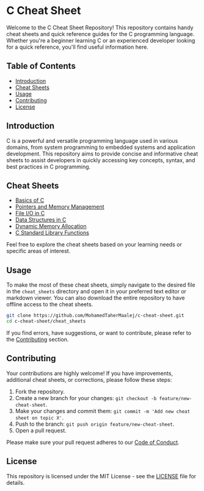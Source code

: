 # C Cheat Sheet

Welcome to the C Cheat Sheet Repository! This repository contains handy cheat sheets and quick reference guides for the C programming language. Whether you're a beginner learning C or an experienced developer looking for a quick reference, you'll find useful information here.

## Table of Contents

- [Introduction](#introduction)
- [Cheat Sheets](#cheat-sheets)
- [Usage](#usage)
- [Contributing](#contributing)
- [License](#license)

## Introduction

C is a powerful and versatile programming language used in various domains, from system programming to embedded systems and application development. This repository aims to provide concise and informative cheat sheets to assist developers in quickly accessing key concepts, syntax, and best practices in C programming.

## Cheat Sheets

- [Basics of C](cheat_sheets/basics.md)
- [Pointers and Memory Management](cheat_sheets/pointers.md)
- [File I/O in C](cheat_sheets/file_io.md)
- [Data Structures in C](cheat_sheets/data_structures.md)
- [Dynamic Memory Allocation](cheat_sheets/dynamic_memory.md)
- [C Standard Library Functions](cheat_sheets/stdlib.md)

Feel free to explore the cheat sheets based on your learning needs or specific areas of interest.

## Usage

To make the most of these cheat sheets, simply navigate to the desired file in the `cheat_sheets` directory and open it in your preferred text editor or markdown viewer. You can also download the entire repository to have offline access to the cheat sheets.

```bash
git clone https://github.com/MohamedTaherMaalej/c-cheat-sheet.git
cd c-cheat-sheet/cheat_sheets
```

If you find errors, have suggestions, or want to contribute, please refer to the [Contributing](#contributing) section.

## Contributing

Your contributions are highly welcome! If you have improvements, additional cheat sheets, or corrections, please follow these steps:

1. Fork the repository.
2. Create a new branch for your changes: `git checkout -b feature/new-cheat-sheet`.
3. Make your changes and commit them: `git commit -m 'Add new cheat sheet on topic X'`.
4. Push to the branch: `git push origin feature/new-cheat-sheet`.
5. Open a pull request.

Please make sure your pull request adheres to our [Code of Conduct](CODE_OF_CONDUCT.md).

## License

This repository is licensed under the MIT License - see the [LICENSE](LICENSE) file for details.
